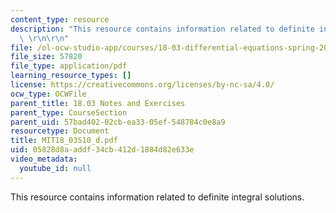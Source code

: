 ```yaml
---
content_type: resource
description: "This resource contains information related to definite integral solutions.\
  \ \r\n\r\n"
file: /ol-ocw-studio-app/courses/18-03-differential-equations-spring-2010/05828d8aaddf34cb412d1884d82e633e_MIT18_03S10_d.pdf
file_size: 57820
file_type: application/pdf
learning_resource_types: []
license: https://creativecommons.org/licenses/by-nc-sa/4.0/
ocw_type: OCWFile
parent_title: 18.03 Notes and Exercises
parent_type: CourseSection
parent_uid: 57bad402-02cb-ea33-05ef-548784c0e8a9
resourcetype: Document
title: MIT18_03S10_d.pdf
uid: 05828d8a-addf-34cb-412d-1884d82e633e
video_metadata:
  youtube_id: null
---
```

This resource contains information related to definite integral solutions. 

